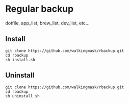 # Regular backup

dotfile, app_list, brew_list, dev_list, etc...


## Install

```
git clone https://github.com/walkingmask/rbackup.git
cd rbackup
sh install.sh
```


## Uninstall

```
git clone https://github.com/walkingmask/rbackup.git
cd rbackup
sh uninstall.sh
```
